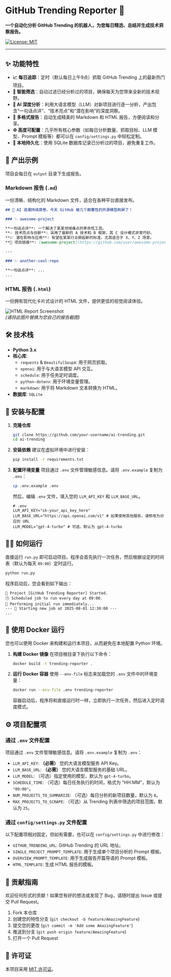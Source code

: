 # GitHub Trending Reporter 🚀

**一个自动化分析 GitHub Trending 的机器人，为您每日精选、总结并生成技术洞察报告。**

[![License: MIT](https://img.shields.io/badge/License-MIT-yellow.svg)](https://opensource.org/licenses/MIT)

---

## ✨ 功能特性

- **📈 每日追踪**：定时（默认每日上午9点）抓取 GitHub Trending 上的最新热门项目。
- **🤖 智能筛选**：自动过滤已经分析过的项目，确保每天为您带来全新的技术视野。
- **🧠 AI 深度分析**：利用大语言模型（LLM）对新项目进行逐一分析，产出包含“一句话点评”、“技术亮点”和“潜在影响”的深度洞察。
- **📰 多格式报告**：自动生成精美的 Markdown 和 HTML 报告，方便阅读和分享。
- **⚙️ 高度可配置**：几乎所有核心参数（如每日分析数量、抓取目标、LLM 模型、Prompt 模板等）都可以在 `config/settings.py` 中轻松定制。
- **💾 本地持久化**：使用 SQLite 数据库记录已分析过的项目，避免重复工作。

## 📝 产出示例

项目会每日在 `output` 目录下生成报告。

### Markdown 报告 (`.md`)

一份清晰、结构化的 Markdown 文件，适合在各种平台直接发布。

```markdown
## 🚀 AI 浪潮持续席卷，今天 GitHub 被几个颠覆性的开源模型刷屏了！

### ✨ awesome-project

**一句话点评**: 一个解决了某某领域痛点的革命性工具。
**💡 技术亮点与创新**: 采用了最新的 A 技术和 B 框架，其 C 设计模式非常巧妙。
**📈 潜在影响与应用**: 有望在某某行业掀起新的标准，尤其适合于 X、Y、Z 场景。
**🔗 项目链接**: [awesome-project](https://github.com/user/awesome-project)

---

### ✨ another-cool-repo

**一句话点评**: ...
...
```

### HTML 报告 (`.html`)

一份拥有现代化卡片式设计的 HTML 文件，提供更佳的视觉阅读体验。

![HTML Report Screenshot](https://user-images.githubusercontent.com/your-id/your-repo/assets/html-screenshot.png)  
*(请将此图片替换为您自己的报告截图)*

## 🛠️ 技术栈

- **Python 3.x**
- **核心库**:
  - `requests` & `BeautifulSoup4`: 用于网页抓取。
  - `openai`: 用于与大语言模型 API 交互。
  - `schedule`: 用于任务定时调度。
  - `python-dotenv`: 用于环境变量管理。
  - `markdown`: 用于将 Markdown 文本转换为 HTML。
- **数据库**: `SQLite`

## 🚀 安装与配置

1.  **克隆仓库**
    ```bash
    git clone https://github.com/your-username/ai-trending.git
    cd ai-trending
    ```

2.  **安装依赖**
    建议在虚拟环境中进行安装：
    ```bash
    pip install -r requirements.txt
    ```

3.  **配置环境变量**
    项目通过 `.env` 文件管理敏感信息。请将 `.env.example` 复制为 `.env`：
    ```bash
    cp .env.example .env
    ```
    然后，编辑 `.env` 文件，填入您的 `LLM_API_KEY` 和 `LLM_BASE_URL`。
    ```env
    # .env
    LLM_API_KEY="sk-your_api_key_here"
    LLM_BASE_URL="https://api.openai.com/v1" # 如果使用其他服务，请修改为对应的 URL
    LLM_MODEL="gpt-4-turbo" # 可选，默认为 gpt-4-turbo
    ```

## 🏃‍♂️ 如何运行

直接运行 `run.py` 即可启动项目。程序会首先执行一次任务，然后根据设定的时间表（默认为每天 `09:00`）定时运行。

```bash
python run.py
```

程序启动后，您会看到如下输出：
```
🚀 Project [GitHub Trending Reporter] Started.
🕒 Scheduled job to run every day at 09:00.
🏃 Performing initial run immediately...
--- 🚀 Starting new job at 2025-08-01 12:30:00 ---
...
```

## 🐳 使用 Docker 运行

您也可以使用 Docker 来构建和运行本项目，从而避免在本地配置 Python 环境。

1.  **构建 Docker 镜像**
    在项目根目录下执行以下命令：
    ```bash
    docker build -t trending-reporter .
    ```

2.  **运行 Docker 容器**
    使用 `--env-file` 标志来加载您的 `.env` 文件中的环境变量：
    ```bash
    docker run --env-file .env trending-reporter
    ```
    容器启动后，程序将和直接运行时一样，立即执行一次任务，然后进入定时调度模式。

## ⚙️ 项目配置项

### 通过 `.env` 文件配置
项目通过 `.env` 文件管理敏感信息。请将 `.env.example` 复制为 `.env`：

- `LLM_API_KEY`: **（必需）** 您的大语言模型服务 API Key。
- `LLM_BASE_URL`: **（必需）** 您的大语言模型服务的基础 URL。
- `LLM_MODEL`: （可选）指定使用的模型，默认为 `gpt-4-turbo`。
- `SCHEDULE_TIME`: （可选）每日任务执行的时间，格式为 "HH:MM"，默认为 `"09:00"`。
- `NUM_PROJECTS_TO_SUMMARIZE`: （可选）每日分析的新项目数量，默认为 `8`。
- `MAX_PROJECTS_TO_SCRAPE`: （可选）从 Trending 列表中筛选的项目范围，默认为 `25`。

### 通过 `config/settings.py` 文件配置

以下配置项相对固定，但如有需要，也可以在 `config/settings.py` 中进行修改：

- `GITHUB_TRENDING_URL`: GitHub Trending 的 URL 地址。
- `SINGLE_PROJECT_PROMPT_TEMPLATE`: 用于生成单个项目分析的 Prompt 模板。
- `OVERVIEW_PROMPT_TEMPLATE`: 用于生成报告开篇导语的 Prompt 模板。
- `HTML_TEMPLATE`: 生成 HTML 报告的模板。

## 🤝 贡献指南

欢迎任何形式的贡献！如果您有好的想法或发现了 Bug，请随时提出 Issue 或提交 Pull Request。

1.  Fork 本仓库
2.  创建您的特性分支 (`git checkout -b feature/AmazingFeature`)
3.  提交您的更改 (`git commit -m 'Add some AmazingFeature'`)
4.  推送到分支 (`git push origin feature/AmazingFeature`)
5.  打开一个 Pull Request

## 📄 许可证

本项目采用 [MIT 许可证](LICENSE)。
